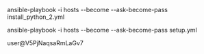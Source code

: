 ansible-playbook -i hosts --become --ask-become-pass install_python_2.yml

ansible-playbook -i hosts --become --ask-become-pass setup.yml

user@V5PjNaqsaRmLaGv7

